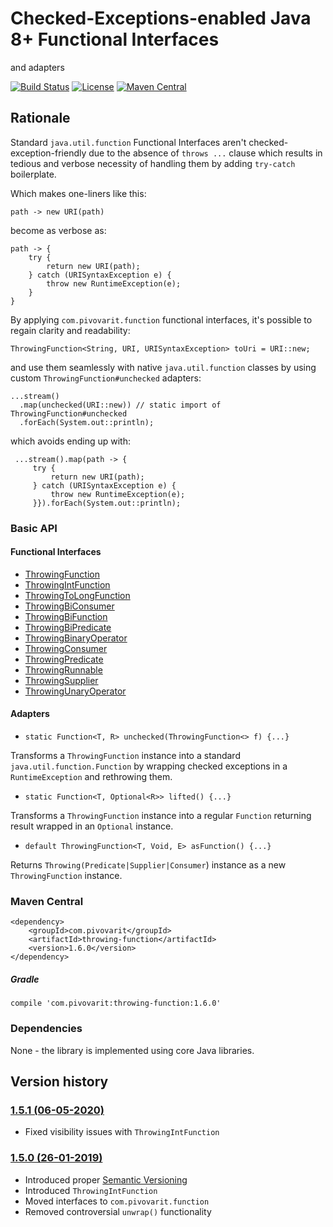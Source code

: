 # Checked-Exceptions-enabled Java 8+ Functional Interfaces
and adapters

[![Build Status](https://travis-ci.org/pivovarit/throwing-function.svg?branch=master)](https://travis-ci.org/pivovarit/throwing-function)
[![License](http://img.shields.io/:license-apache-blue.svg)](http://www.apache.org/licenses/LICENSE-2.0.html)
[![Maven Central](https://maven-badges.herokuapp.com/maven-central/com.pivovarit/throwing-function/badge.svg)](https://maven-badges.herokuapp.com/maven-central/com.pivovarit/throwing-function)

## Rationale

Standard `java.util.function` Functional Interfaces aren't checked-exception-friendly due to the absence of `throws ...` clause which results in tedious and verbose necessity of handling them by adding `try-catch` boilerplate.

Which makes one-liners like this:
```
path -> new URI(path)
```
become as verbose as:

```
path -> {
    try {
        return new URI(path);
    } catch (URISyntaxException e) {
        throw new RuntimeException(e);
    }
}
```    

By applying `com.pivovarit.function` functional interfaces, it's possible to regain clarity and readability:

    ThrowingFunction<String, URI, URISyntaxException> toUri = URI::new;

and use them seamlessly with native `java.util.function` classes by using custom `ThrowingFunction#unchecked` adapters:

    ...stream()
      .map(unchecked(URI::new)) // static import of ThrowingFunction#unchecked
      .forEach(System.out::println);

which avoids ending up with:

     ...stream().map(path -> {
         try {
             return new URI(path);
         } catch (URISyntaxException e) {
             throw new RuntimeException(e);
         }}).forEach(System.out::println);

### Basic API

#### Functional Interfaces

- [ThrowingFunction](https://github.com/pivovarit/throwing-function/blob/master/src/main/java/com/pivovarit/function/ThrowingFunction.java)
- [ThrowingIntFunction](https://github.com/pivovarit/throwing-function/blob/master/src/main/java/com/pivovarit/function/ThrowingIntFunction.java)
- [ThrowingToLongFunction](https://github.com/pivovarit/throwing-function/blob/master/src/main/java/com/pivovarit/function/ThrowingToLongFunction.java)
- [ThrowingBiConsumer](https://github.com/pivovarit/throwing-function/blob/master/src/main/java/com/pivovarit/function/ThrowingBiConsumer.java)
- [ThrowingBiFunction](https://github.com/pivovarit/throwing-function/blob/master/src/main/java/com/pivovarit/function/ThrowingBiFunction.java)
- [ThrowingBiPredicate](https://github.com/pivovarit/throwing-function/blob/master/src/main/java/com/pivovarit/function/ThrowingBiPredicate.java)
- [ThrowingBinaryOperator](https://github.com/pivovarit/throwing-function/blob/master/src/main/java/com/pivovarit/function/ThrowingBinaryOperator.java)
- [ThrowingConsumer](https://github.com/pivovarit/throwing-function/blob/master/src/main/java/com/pivovarit/function/ThrowingConsumer.java)
- [ThrowingPredicate](https://github.com/pivovarit/throwing-function/blob/master/src/main/java/com/pivovarit/function/ThrowingPredicate.java)
- [ThrowingRunnable](https://github.com/pivovarit/throwing-function/blob/master/src/main/java/com/pivovarit/function/ThrowingRunnable.java)
- [ThrowingSupplier](https://github.com/pivovarit/throwing-function/blob/master/src/main/java/com/pivovarit/function/ThrowingSupplier.java)
- [ThrowingUnaryOperator](https://github.com/pivovarit/throwing-function/blob/master/src/main/java/com/pivovarit/function/ThrowingUnaryOperator.java)


#### Adapters
+ `static Function<T, R> unchecked(ThrowingFunction<> f) {...}`

Transforms a `ThrowingFunction` instance into a standard `java.util.function.Function` by wrapping checked exceptions in a `RuntimeException` and rethrowing them. 

+ `static Function<T, Optional<R>> lifted() {...}`

Transforms a `ThrowingFunction` instance into a regular `Function` returning result wrapped in an `Optional` instance. 

+ `default ThrowingFunction<T, Void, E> asFunction() {...}`

Returns `Throwing(Predicate|Supplier|Consumer`) instance as a new `ThrowingFunction` instance.

### Maven Central

    <dependency>
        <groupId>com.pivovarit</groupId>
        <artifactId>throwing-function</artifactId>
        <version>1.6.0</version>
    </dependency>
    
##### Gradle

    compile 'com.pivovarit:throwing-function:1.6.0'

### Dependencies

None - the library is implemented using core Java libraries.

## Version history

### [1.5.1 (06-05-2020)](https://github.com/pivovarit/throwing-function/releases/tag/1.5.1)

* Fixed visibility issues with `ThrowingIntFunction`

### [1.5.0 (26-01-2019)](https://github.com/pivovarit/throwing-function/releases/tag/1.5.0)

* Introduced proper [Semantic Versioning](https://semver.org)
* Introduced `ThrowingIntFunction`
* Moved interfaces to `com.pivovarit.function`
* Removed controversial `unwrap()` functionality
